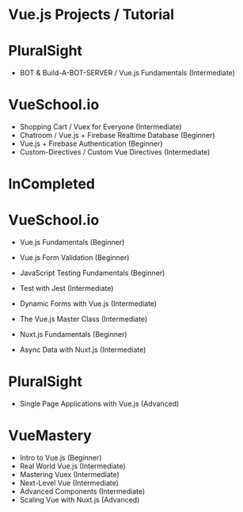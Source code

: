 # Vue.js Projects / Tutorial

# PluralSight

- BOT & Build-A-BOT-SERVER / Vue.js Fundamentals (Intermediate)


# VueSchool.io

- Shopping Cart / Vuex for Everyone (Intermediate)
- Chatroom / Vue.js + Firebase Realtime Database (Beginner)
- Vue.js + Firebase Authentication (Beginner)
- Custom-Directives / Custom Vue Directives (Intermediate)


# InCompleted

# VueSchool.io

- Vue.js Fundamentals (Beginner)
- Vue.js Form Validation (Beginner)

- JavaScript Testing Fundamentals (Beginner) 
- Test with Jest (Intermediate)

- Dynamic Forms with Vue.js (Intermediate)

- The Vue.js Master Class (Intermediate)

- Nuxt.js Fundamentals (Beginner)
- Async Data with Nuxt.js (Intermediate)

# PluralSight
- Single Page Applications with Vue.js (Advanced)

# VueMastery
- Intro to Vue.js (Beginner)
- Real World Vue.js (Intermediate)
- Mastering Vuex (Intermediate)
- Next-Level Vue (Intermediate)
- Advanced Components (Intermediate)
- Scaling Vue with Nuxt.js (Advanced)
